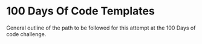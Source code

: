 # 100 Days Of Code Templates

General outline of the path to be followed for this attempt at the 100 Days of code challenge.

